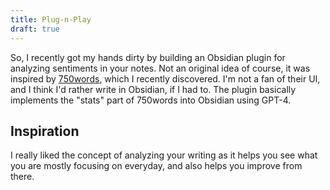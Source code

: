 ```yaml
---
title: Plug-n-Play
draft: true
---
```

So, I recently got my hands dirty by building an Obsidian plugin for analyzing sentiments in your notes. Not an original idea of course, it was inspired by [750words](https://new.750words.com), which I recently discovered. I'm not a fan of their UI, and I think I'd rather write in Obsidian, if I had to. The plugin basically implements the "stats" part of 750words into Obsidian using GPT-4.

## Inspiration
I really liked the concept of analyzing your writing as it helps you see what you are mostly focusing on everyday, and also helps you improve from there. 